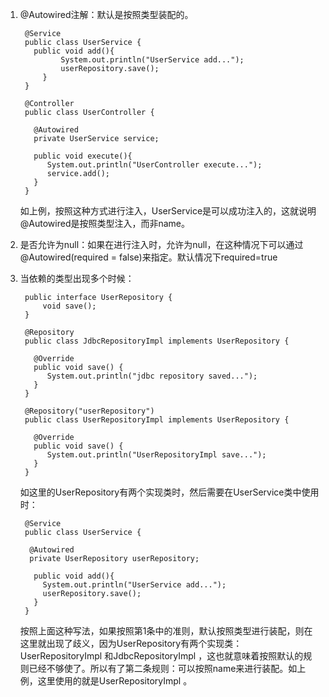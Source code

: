 1. @Autowired注解：默认是按照类型装配的。

	    @Service  
		public class UserService {  
		  public void add(){  
		        System.out.println("UserService add...");  
		        userRepository.save();  
		    }  
		}
	
		@Controller  
		public class UserController {  
		  
		  @Autowired  
		  private UserService service;  
		  
		  public void execute(){  
		     System.out.println("UserController execute...");  
		     service.add();  
		  }  
		}
	  如上例，按照这种方式进行注入，UserService是可以成功注入的，这就说明@Autowired是按照类型注入，而非name。
2. 是否允许为null：如果在进行注入时，允许为null，在这种情况下可以通过@Autowired(required = false)来指定。默认情况下required=true
3. 当依赖的类型出现多个时候：

		public interface UserRepository {  
		    void save();  
		}
		
		@Repository  
		public class JdbcRepositoryImpl implements UserRepository {  
		  
		  @Override  
		  public void save() {  
		     System.out.println("jdbc repository saved...");  
		  }  
		}
		
		@Repository("userRepository")  
		public class UserRepositoryImpl implements UserRepository {  
		  
		  @Override  
		  public void save() {  
		     System.out.println("UserRepositoryImpl save...");  
		  }  
		}
	如这里的UserRepository有两个实现类时，然后需要在UserService类中使用时：

		@Service  
		public class UserService {  
		  
		 @Autowired  
		 private UserRepository userRepository;  
		 
		  public void add(){  
		    System.out.println("UserService add...");  
		    userRepository.save();  
		  }  
		}
	按照上面这种写法，如果按照第1条中的准则，默认按照类型进行装配，则在这里就出现了歧义，因为UserRepository有两个实现类：UserRepositoryImpl 和JdbcRepositoryImpl ，这也就意味着按照默认的规则已经不够使了。所以有了第二条规则：可以按照name来进行装配。如上例，这里使用的就是UserRepositoryImpl 。
<!--stackedit_data:
eyJoaXN0b3J5IjpbMTE5OTI0ODYxNiwxMjkwMDI0MDg1LC0yMD
g4NzQ2NjEyXX0=
-->